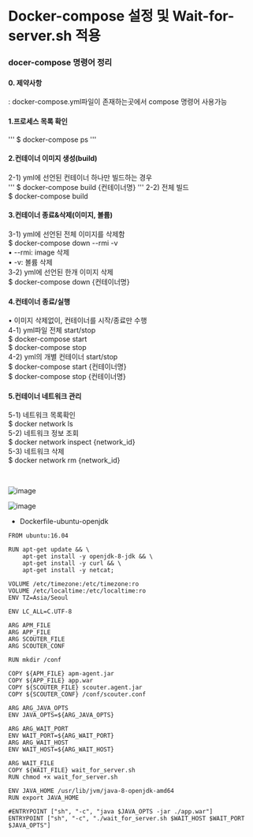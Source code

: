 # Docker-compose 설정 및 Wait-for-server.sh 적용  

### docer-compose 명령어 정리
#### 0. 제약사항
 : docker-compose.yml파일이 존재하는곳에서 compose 명령어 사용가능  

#### 1.프로세스 목록 확인
''' $ docker-compose ps  '''

#### 2.컨테이너 이미지 생성(build)
2-1) yml에 선언된 컨테이너 하나만 빌드하는 경우  
''' $ docker-compose build {컨테이너명}  '''
2-2) 전체 빌드  
$ docker-compose build  
 
#### 3.컨테이너 종료&삭제(이미지, 볼륨)
3-1) yml에 선언된 전체 이미지를 삭제함  
$ docker-compose down --rmi -v  
•	--rmi: image 삭제  
•	-v: 볼륨 삭제  
3-2) yml에 선언된 한개 이미지 삭제  
$ docker-compose down {컨테이너명}  

#### 4.컨테이너 종료/실행
•	이미지 삭제없이, 컨테이너를 시작/종료만 수행  
4-1) yml파일 전체 start/stop  
$ docker-compose start  
$ docker-compose stop  
4-2) yml의 개별 컨테이너 start/stop  
$ docker-compose start {컨테이너명}  
$ docker-compose stop {컨테이너명}  

#### 5.컨테이너 네트워크 관리
5-1) 네트워크 목록확인  
$ docker  network ls  
5-2) 네트워크 정보 조회  
$ docker network inspect {network_id}  
5-3) 네트워크 삭제  
$ docker network rm {network_id}  
  
<br>


![image](https://user-images.githubusercontent.com/45334819/74351141-0fc5b780-4dfa-11ea-85cf-9907b3d17c5a.png)

![image](https://user-images.githubusercontent.com/45334819/74351152-148a6b80-4dfa-11ea-830e-c0ee6f2702bf.png)

- Dockerfile-ubuntu-openjdk
```#FROM openjdk:8-jdk-alpine
FROM ubuntu:16.04

RUN apt-get update && \
    apt-get install -y openjdk-8-jdk && \
    apt-get install -y curl && \
    apt-get install -y netcat;

VOLUME /etc/timezone:/etc/timezone:ro 
VOLUME /etc/localtime:/etc/localtime:ro 
ENV TZ=Asia/Seoul

ENV LC_ALL=C.UTF-8

ARG APM_FILE
ARG APP_FILE
ARG SCOUTER_FILE
ARG SCOUTER_CONF

RUN mkdir /conf

COPY ${APM_FILE} apm-agent.jar
COPY ${APP_FILE} app.war
COPY ${SCOUTER_FILE} scouter.agent.jar
COPY ${SCOUTER_CONF} /conf/scouter.conf

ARG ARG_JAVA_OPTS
ENV JAVA_OPTS=${ARG_JAVA_OPTS}

ARG ARG_WAIT_PORT
ENV WAIT_PORT=${ARG_WAIT_PORT}
ARG ARG_WAIT_HOST
ENV WAIT_HOST=${ARG_WAIT_HOST}

ARG WAIT_FILE
COPY ${WAIT_FILE} wait_for_server.sh
RUN chmod +x wait_for_server.sh

ENV JAVA_HOME /usr/lib/jvm/java-8-openjdk-amd64
RUN export JAVA_HOME

#ENTRYPOINT ["sh", "-c", "java $JAVA_OPTS -jar ./app.war"]
ENTRYPOINT ["sh", "-c", "./wait_for_server.sh $WAIT_HOST $WAIT_PORT $JAVA_OPTS"]
```
